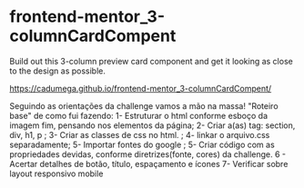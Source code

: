 # frontend-mentor_3-columnCardCompent
 Build out this 3-column preview card component and get it looking as close to the design as possible.
 
 https://cadumega.github.io/frontend-mentor_3-columnCardCompent/


Seguindo as orientações da challenge vamos a mão na massa! "Roteiro base" de como fui fazendo:
1- Estruturar o html conforme esboço da imagem fim, pensando nos elementos da página;
2- Criar a(as) tag: section, div, h1, p ;
3- Criar as classes de css no html. ;
4- linkar o arquivo.css separadamente;
5- Importar fontes do google ;
5- Criar código com as propriedades devidas, conforme diretrizes(fonte, cores) da challenge.
6 - Acertar detalhes de botão, título, espaçamento e ícones
7- Verificar sobre layout responsivo mobile